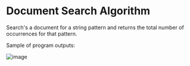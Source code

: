 # Document Search Algorithm
Search's a document for a string pattern and returns the total number of occurrences for that pattern.

Sample of program outputs:

![image](https://cloud.githubusercontent.com/assets/10781590/9642395/eeb6c71c-5189-11e5-80e4-011c73b4b2d3.png)
